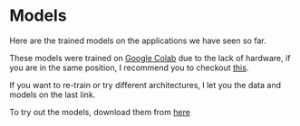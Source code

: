 # Models

Here are the trained models on the applications we have seen so far.

These models were trained on [Google Colab](colab.research.google.com) due to the lack of hardware, if you are in the same position, I recommend you to checkout [this](https://drive.google.com/drive/folders/15GalqNuLLnypU7Q2-t41SKwB_V66oJKz).

If you want to re-train or try different architectures, I let you the data and models on the last link.

To try out the models, download them from [here](https://drive.google.com/drive/folders/1S-LVrZYJnvE6kyAmZD0TXXXVHlIOJu1P)
